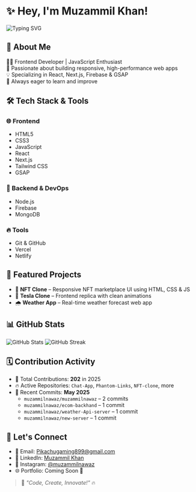 # ✨ Hey, I'm Muzammil Khan!
![Typing SVG](https://readme-typing-svg.demolab.com?font=Fira+Code&size=22&pause=1000&center=true&vCenter=true&width=435&lines=Frontend+Developer+%7C+JavaScript+Enthusiast;React+%7C+Next.js+%7C+Firebase+%7C+GSAP;Code.+Create.+Innovate.)

## 🚀 About Me
👨‍💻 Frontend Developer | JavaScript Enthusiast  
🌈 Passionate about building responsive, high-performance web apps  
💡 Specializing in React, Next.js, Firebase & GSAP  
🌟 Always eager to learn and improve

## 🛠️ Tech Stack & Tools

### 🌐 Frontend
- HTML5
- CSS3
- JavaScript
- React
- Next.js
- Tailwind CSS
- GSAP

### 🔧 Backend & DevOps
- Node.js
- Firebase
- MongoDB

### 🔥 Tools
- Git & GitHub
- Vercel
- Netlify

## 📌 Featured Projects

- 🎨 **NFT Clone** – Responsive NFT marketplace UI using HTML, CSS & JS  
- 🚨 **Tesla Clone** – Frontend replica with clean animations  
- 🌧 **Weather App** – Real-time weather forecast web app

## 📊 GitHub Stats

![GitHub Stats](https://github-readme-stats.vercel.app/api?username=muzammilnawaz&show_icons=true&theme=radical)
![GitHub Streak](https://streak-stats.demolab.com?user=muzammilnawaz&theme=radical)

## 🗓 Contribution Activity
- 📌 Total Contributions: **202** in 2025  
- 🔥 Active Repositories: `Chat-App`, `Phantom-Links`, `NFT-clone`, more  
- 📆 Recent Commits: **May 2025**  
  - `muzammilnawaz/muzammilnawaz` – 2 commits  
  - `muzammilnawaz/ecom-backhand` – 1 commit  
  - `muzammilnawaz/weather-Api-server` – 1 commit  
  - `muzammilnawaz/new-server` – 1 commit

## 🔗 Let's Connect
- 📩 Email: [Pikachugaming899@gmail.com](mailto:Pikachugaming899@gmail.com)  
- 💼 LinkedIn: [Muzammil Khan](https://linkedin.com/in/your-profile)  
- 📸 Instagram: [@muzammilnawaz](https://instagram.com/your-username)  
- 🌐 Portfolio: Coming Soon 🚀

> 🚀 _"Code, Create, Innovate!"_ 🔥
